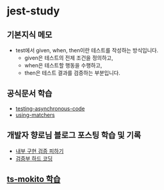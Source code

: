 # jest-study

## 기본지식 메모

- test에서 given, when, then이란 테스트를 작성하는 방식입니다.
  - given은 테스트의 전제 조건을 정의하고,
  - when은 테스트할 행동을 수행하고,
  - then은 테스트 결과를 검증하는 부분입니다.

## 공식문서 학습

- [testing-asynchronous-code](doc/testing-asynchronous-code.md)
- [using-matchers](doc/testing-asynchronous-code.md)

## 개발자 향로님 블로그 포스팅 학습 및 기록

- [내부 구현 검증 피하기](doc/jojoldu-blog/avoid-internal-implementation-verification.md)
- [검증부 하드 코딩](doc/jojoldu-blog/assert-expect-hard-conding.md)

## [ts-mokito 학습](doc/ts-mockito.md)
